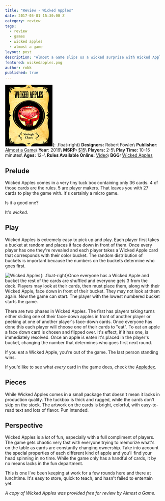 ```yaml
---
title: "Review - Wicked Apples"
date: 2017-05-01 15:30:00 Z
category: review
tags:
  - review
  - games
  - wicked apples
  - almost a game
layout: post
description: "Almost a Game slips us a wicked surprise with Wicked Apples, a micro game of bluffing and memory."
featured: wickedapples.png
author: robk
published: true
---
```


![Wicked Apples](/images/wickedapples/cover.png){: .float-right}
**Designers:**  Robert Fowler\\
**Publisher:** [Almost a Game](http://almostagame.com/)\\
**Year:** 2016\\
**MSRP:** [$15](http://almostagame.com/store/wicked-apples)\\
**Players:** 2-5\\
**Play Time:** 10-15 minutes\\
**Ages:** 12+\\
**Rules Available Online:** [Video](https://www.youtube.com/watch?time_continue=2&v=SPZG8RSnk_A)\\
**BGG:** [Wicked Apples](https://boardgamegeek.com/boardgame/209053/wicked-apples)

<h2>Prelude</h2>

Wicked Apples comes in a very tiny tuck box containing only 36 cards. 4 of those cards are the rules. 5 are player makers. That leaves you with 27 cards to play the game with. It's certainly a micro game.

Is it a good one?

It's *wicked*.

<h2>Play</h2>

Wicked Apples is extremely easy to pick up and play. Each player first takes a bucket at random and places it face down in front of them. Once every player has one they're revealed and each player takes a Wicked Apple card that corresponds with their color bucket. The random distribution of buckets is important because the numbers on the buckets determine who goes first.

![Wicked Apples](/images/wickedapples/wicket.jpg){: .float-right}Once everyone has a Wicked Apple and bucket the rest of the cards are shuffled and everyone gets 3 from the deck. Players may look at their cards, then must place them, along with their Wicked Apple, face down in front of their bucket. They may not look at them again. Now the game can start. The player with the lowest numbered bucket starts the game.

There are two phases in Wicked Apples. The first has players taking turns either sliding one of their face-down apples in front of another player or peeking at one of another player's face-down cards. Once everyone has done this each player will choose one of their cards to "eat". To eat an apple a face down card is chosen and flipped over. It's effect, if it has one, is immediately resolved. Once an apple is eaten it's placed in the player's bucket, changing the number that determines who goes first next round.

If you eat a Wicked Apple, you're out of the game. The last person standing wins.

If you'd like to see what *every* card in the game does, check the [Appledex](http://almostagame.com/wicked-apples/appledex).

<h2>Pieces</h2>

While Wicked Apples comes in a small package that doesn't mean it lacks in production quality. The tuckbox is thick and rugged, while the cards don't skip on the stock. The artwork on the cards is bright, colorful, with easy-to-read text and lots of flavor. Pun intended.

<h2>Perspective</h2>

Wicked Apples is a *lot* of fun, especially with a full compliment of players. The game gets chaotic very fast with everyone trying to memorize what's on the table as cards are constantly changing ownership. Take into account the special properties of each different kind of apple and you'll find your head spinning in no time. While the game only has a handful of cards, it by no means lacks in the fun department.

This is one I've been keeping at work for a few rounds here and there at lunchtime. It's easy to store, quick to teach, and hasn't failed to entertain yet.

*A copy of Wicked Apples was provided free for review by Almost a Game.*